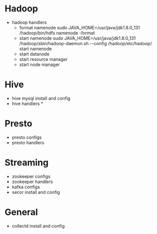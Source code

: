 # Hadoop
* hadoop handlers
  * format namenode
    sudo JAVA_HOME=/usr/java/jdk1.8.0_131 /hadoop/bin/hdfs namenode -format
  * start namenode
    sudo JAVA_HOME=/usr/java/jdk1.8.0_131 /hadoop/sbin/hadoop-daemon.sh --config /hadoop/etc/hadoop/ start namenode
  * start datanode
  * start resource manager
  * start node manager

# Hive
* hive mysql install and config
* hive handlers
  * 

# Presto
* presto configs
* presto handlers

# Streaming
* zookeeper configs
* zookeeper handlers
* kafka configs
* secor install and config

# General
* collectd install and config
